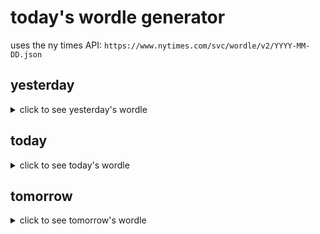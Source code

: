 # today's wordle generator

uses the ny times API: `https://www.nytimes.com/svc/wordle/v2/YYYY-MM-DD.json`

## yesterday

<details>
    <summary>click to see yesterday's wordle</summary>

    halve

</details>

## today

<details>
    <summary>click to see today's wordle</summary>

    stint

</details>

## tomorrow

<details>
    <summary>click to see tomorrow's wordle</summary>

    fiber

</details>
